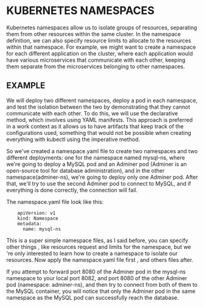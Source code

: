 # KUBERNETES NAMESPACES

Kubernetes namespaces allow us to isolate groups of resources, separating them from other resources within the same cluster. In the namespace definition, we can also specify resource limits to allocate to the resources within that namespace. For example, we might want to create a namespace for each different application on the cluster, where each application would have various microservices that communicate with each other, keeping them separate from the microservices belonging to other namespaces.

## EXAMPLE

We will deploy two different namespaces, deploy a pod in each namespace, and test the isolation between the two by demonstrating that they cannot communicate with each other. To do this, we will use the declarative method, which involves using YAML manifests. This approach is preferred in a work context as it allows us to have artifacts that keep track of the configurations used, something that would not be possible when creating everything with kubectl using the imperative method.

So we've created a namespace.yaml file to create two namespaces and two different deployments: one for the namespace named mysql-ns, where we're going to deploy a MySQL pod and an Adminer pod (Adminer is an open-source tool for database administration), and in the other namespace(adminer-ns), we're going to deploy only one Adminer pod. After that, we'll try to use the second Adminer pod to connect to MySQL, and if everything is done correctly, the connection will fail. 

The namespace.yaml file look like this:

        apiVersion: v1
        kind: Namespace
        metadata:
          name: mysql-ns

This is a super simple namespace files, as I said before, you can specify other things , like resources request and limits for the namespace, but we 're only interested to learn how to create a namespace to isolate our resources.
Now apply the namespace.yaml file first , and others files after.

If you attempt to forward port 8080 of the Adminer pod in the mysql-ns namespace to your local port 8082, and port 8080 of the other Adminer pod (namespace: adminer-ns), and then try to connect from both of them to the MySQL container, you will notice that only the Adminer pod in the same namespace as the MySQL pod can successfully reach the database.